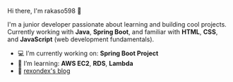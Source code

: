 Hi there, I'm rakaso598 👋

I'm a junior developer passionate about learning and building cool projects.  
Currently working with **Java**, **Spring Boot**, and familiar with **HTML**, **CSS**, and **JavaScript** (web development fundamentals).

- 💻 I’m currently working on: **Spring Boot Project**
- 🌱 I’m learning: **AWS EC2**, **RDS**, **Lambda**
- 📝 [rexondex's blog](https://rexondex.tistory.com)
